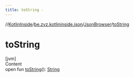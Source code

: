```yaml
---
title: toString -
---
```

//[KotlinInside](../../index.md)/[be.zvz.kotlininside.json](../index.md)/[JsonBrowser](index.md)/[toString](to-string.md)



# toString  
[jvm]  
Content  
open fun [toString](to-string.md)(): [String](https://docs.oracle.com/javase/7/docs/api/java/lang/String.html)  



